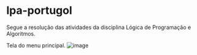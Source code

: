 # lpa-portugol
Segue a resolução das atividades da disciplina  Lógica de Programação e Algoritmos.

Tela do menu principal.
![image](https://user-images.githubusercontent.com/28631783/159128219-81b7b623-d865-433c-b311-d34525071a7d.png)
